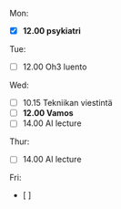 
Mon:
- [x] **12.00 psykiatri**

Tue:
- [ ] 12.00 Oh3 luento

Wed:
- [ ] 10.15 Tekniikan viestintä 
- [ ] **12.00 Vamos**
- [ ] 14.00 AI lecture

Thur:
- [ ] 14.00 AI lecture

Fri:
- [ ] 




